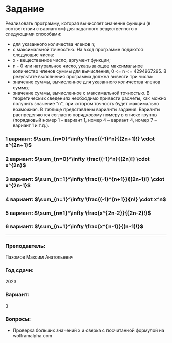 # Задание
Реализовать программу, которая вычисляет значение функции (в соответствии с вариантом) для заданного вещественного x следующими способами:
- для указанного количества членов n;
- с максимальной точностью.
На вход программе подаются следующие числа: 
-	x - вещественное число, аргумент функции;
-	n - 0 или натуральное число, указывающее максимальное количество членов суммы для вычисления, 0 <= n <= 4294967295.
В результате выполнения программа должна вывести три числа: 
-	значение суммы, вычисленное для указанного количества членов суммы;
-	значение суммы, вычисленное с максимальной точностью.
В теоретических сведениях необходимо привести расчеты, как можно получить значение "n", при котором точность будет максимально возможная.
В таблице представлены варианты задания. Варианты распределяются согласно порядковому номеру в списке группы (порядковый номер 1 – вариант 1, номер 4 – вариант 4, номер 7 – вариант 1 и т.д.).  
### 1 вариант: $\sum_{n=0}^\infty \frac{(-1)^n}{(2n+1)!} \cdot x^{2n+1}$
### 2 вариант: $\sum_{n=0}^\infty \frac{(-1)^n}{(2n)!} \cdot x^{2n}$
### 3 вариант: $\sum_{n=1}^\infty \frac{(-1)^{n+1}}{(2n-1)!} \cdot x^{2n-1}$
### 4 вариант: $\sum_{n=1}^\infty \frac{(-1)^{n+1}}{n!} \cdot x^n$
### 5 вариант: $\sum_{n=1}^\infty \frac{x^{2n-2}}{(2n-2)!}$
### 6 вариант: $\sum_{n=1}^\infty \frac{x^{n-1}}{(n-1)!}$
---
### Преподавтель: 
 Пахомов Максим Анатольевич
### Год сдачи: 
 2023
### Вариант:
3
### Вопросы: 
- Проверка больших значений x и сверка с посчитанной формулой на wolframalpha.com